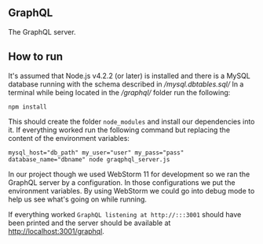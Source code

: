 ## GraphQL
The GraphQL server. 

## How to run
It's assumed that Node.js v4.2.2 (or later) is installed and there is a MySQL 
database running with the schema described in */mysql.dbtables.sql/* In a 
terminal while being located in the */graphql/* folder run the following:

```
npm install
```

This should create the folder `node_modules` and install our dependencies into 
it. If everything worked run the following command but replacing the content 
of the environment variables:

```
mysql_host="db_path" my_user="user" my_pass="pass" database_name="dbname" node graqphql_server.js 
```

In our project though we used WebStorm 11 for development so we ran the GraphQL 
server by a configuration. In those configurations we put the environment 
variables. By using WebStorm we could go into debug mode to help us see what's 
going on while running.

If everything worked `GraphQL listening at http://:::3001` should have been 
printed and the server should be available at 
[http://localhost:3001/graphql](http://localhost:3001/graphql).
